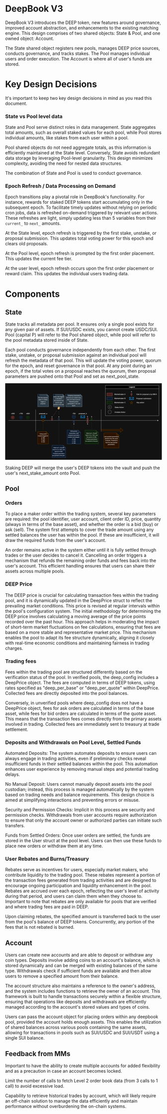 # DeepBook V3
DeepBook V3 introduces the DEEP token, new features around governance, improved account abstraction, and enhancements to the existing matching engine. This design comprises of two shared objects: State & Pool, and one owned object: Account. 

The State shared object registers new pools, manages DEEP price sources, conducts governance, and tracks stakes. The Pool manages individual users and order execution. The Account is where all of user's funds are stored.
# Key Design Decisions
It's important to keep two key design decisions in mind as you read this document. 
### State vs Pool level data
State and Pool serve distinct roles in data management. State aggregates total amounts, such as overall staked values for each pool, while Pool stores individual amounts, like stakes from each user within a pool.

Pool shared objects do not need aggregate totals, as this information is efficiently maintained at the State level. Conversely, State avoids redundant data storage by leveraging Pool-level granularity. This design minimizes complexity, avoiding the need for nested data structures.

The combination of State and Pool is used to conduct governance.
### Epoch Refresh / Data Processing on Demand
Epoch transitions play a pivotal role in DeepBook's functionality. For instance, rewards for staked DEEP tokens start accumulating only in the subsequent epoch. To facilitate timely updates without relying on periodic cron jobs, data is refreshed on-demand triggered by relevant user actions. These refreshes are light, simply updating less than 5 variables from their `current_` to `next_` amounts.

At the State level, epoch refresh is triggered by the first stake, unstake, or proposal submission. This updates total voting power for this epoch and clears old proposals.

At the Pool level, epoch refresh is prompted by the first order placement. This updates the current fee tier.

At the user level, epoch refresh occurs upon the first order placement or reward claim. This updates the individual users trading data.
# Components
## State
State tracks all metadata per pool. It ensures only a single pool exists for any given pair of assets. If SUI/USDC exists, you cannot create USDC/SUI. Pool (capital P) will refer to the Pool shared object, while pool will refer to the pool metadata stored inside of State.

Each pool conducts governance independently from each other. The first stake, unstake, or proposal submission against an individual pool will refresh the metadata of that pool. This will update the voting power, quorum for the epoch, and reset governance in that pool. At any point during an epoch, if the total votes on a proposal reaches the quorum, then proposal parameters are pushed onto that Pool and set as next_pool_state. 

![image info](DeepBook%20Governance%20Timeline.png)

Staking DEEP will merge the user's DEEP tokens into the vault and push the user's next_stake_amount onto Pool. 
## Pool
### Orders
To place a maker order within the trading system, several key parameters are required: the pool identifier, user account, client order ID, price, quantity (always in terms of the base asset), and whether the order is a bid (buy) or ask (sell). The system first attempts to cover the trade amount using any settled balances the user has within the pool. If these are insufficient, it will draw the required funds from the user's account.

An order remains active in the system either until it is fully settled through trades or the user decides to cancel it. Cancelling an order triggers a mechanism that refunds the remaining order funds and fees back into the user's account. This efficient handling ensures that users can share their assets across multiple pools.

### DEEP Price
The DEEP price is crucial for calculating transaction fees within the trading pool, and it is dynamically updated in the DeepPrice struct to reflect the prevailing market conditions. This price is revised at regular intervals within the pool's configuration system. The initial methodology for determining the DEEP price involves calculating a moving average of the price points recorded over the past hour. This approach helps in moderating the impact of short-term market fluctuations on fee calculations, ensuring that fees are based on a more stable and representative market price. This mechanism enables the pool to adapt its fee structure dynamically, aligning it closely with real-time economic conditions and maintaining fairness in trading charges.

### Trading fees
Fees within the trading pool are structured differently based on the verification status of the pool. In verified pools, the deep_config includes a DeepPrice object. The fees are computed in terms of DEEP tokens, using rates specified as "deep_per_base" or "deep_per_quote" within DeepPrice. Collected fees are directly deposited into the pool balances.

Conversely, in unverified pools where deep_config does not have a DeepPrice object, fees for ask orders are calculated in terms of the base asset, while fees for bid orders are calculated in terms of the quote asset. This means that the transaction fees comes directly from the primary assets involved in trading. Collected fees are immediately sent to treasury at trade settlement.

### Deposits and Withdrawals on Pool Level, Settled Funds
Automated Deposits: The system automates deposits to ensure users can always engage in trading activities, even if preliminary checks reveal insufficient funds in their settled balances within the pool. This automation enhances user experience by removing manual steps and potential trading delays.

No Manual Deposit: Users cannot manually deposit assets into the pool custodian; instead, this process is managed automatically by the system based on trading needs and balance requirements. This design choice is aimed at simplifying interactions and preventing errors or misuse.

Security and Permission Checks: Implicit in this process are security and permission checks. Withdrawals from user accounts require authorization to ensure that only the account owner or authorized parties can initiate such transfers.

Funds from Settled Orders: Once user orders are settled, the funds are stored in the User struct at the pool level. Users can then use these funds to place new orders or withdraw them at any time.

### User Rebates and Burns/Treasury
Rebates serve as incentives for users, especially market makers, who contribute liquidity to the trading pool. These rebates represent a portion of the transaction fees generated from trading activities and are designed to encourage ongoing participation and liquidity enhancement in the pool. Rebates are accrued over each epoch, reflecting the user's level of activity during that period, and users can claim them when they choose to. Important to note that rebates are only available for pools that are verified and where trading fees are paid in DEEP.

Upon claiming rebates, the specified amount is transferred back to the user from the pool's balance of DEEP tokens. Concurrently, any portion of the fees that is not rebated is burned.

## Account
Users can create new accounts and are able to deposit or withdraw any coin types. Deposits involve adding coins to an account's balance, which is stored dynamically and can be merged with existing balances of the same type. Withdrawals check if sufficient funds are available and then allow users to remove a specified amount from their balance. 

The account structure also maintains a reference to the owner's address, and the system includes functions to retrieve the owner of an account. This framework is built to handle transactions securely within a flexible structure, ensuring that operations like deposits and withdrawals are efficiently managed according to the account's stored values and types of coins.

Users can pass the account object for placing orders within any deepbook pool, provided the account holds enough assets. This enables the utilization of shared balances across various pools containing the same assets, allowing for transactions in pools such as SUI/USDC and SUI/USDT using a single SUI balance.

## Feedback from MMs
Important to have the ability to create multiple accounts for added flexibility and as a precaution in case an account becomes locked.

Limit the number of calls to fetch Level 2 order book data (from 3 calls to 1 call) to avoid excessive load.

Capability to retrieve historical trades by account, which will likely require an off-chain solution to manage the data efficiently and maintain performance without overburdening the on-chain systems.